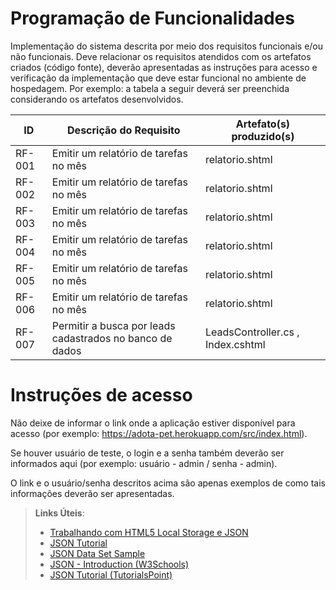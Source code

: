 # Programação de Funcionalidades

Implementação do sistema descrita por meio dos requisitos funcionais e/ou não funcionais. Deve relacionar os requisitos atendidos com os artefatos criados (código fonte), deverão apresentadas as instruções para acesso e verificação da implementação que deve estar funcional no ambiente de hospedagem.
Por exemplo: a tabela a seguir deverá ser preenchida considerando os artefatos desenvolvidos.

|ID    | Descrição do Requisito  | Artefato(s) produzido(s) |
|------|----------------------------------------------------------|-----------------------------------|
|RF-001| Emitir um relatório de tarefas no mês                    | relatorio.shtml                   |
|RF-002| Emitir um relatório de tarefas no mês                    | relatorio.shtml                   |
|RF-003| Emitir um relatório de tarefas no mês                    | relatorio.shtml                   |
|RF-004| Emitir um relatório de tarefas no mês                    | relatorio.shtml                   |
|RF-005| Emitir um relatório de tarefas no mês                    | relatorio.shtml                   |
|RF-006| Emitir um relatório de tarefas no mês                    | relatorio.shtml                   |
|RF-007| Permitir a busca por leads cadastrados no banco de dados | LeadsController.cs , Index.cshtml | 


# Instruções de acesso

Não deixe de informar o link onde a aplicação estiver disponível para acesso (por exemplo: https://adota-pet.herokuapp.com/src/index.html).

Se houver usuário de teste, o login e a senha também deverão ser informados aqui (por exemplo: usuário - admin / senha - admin).

O link e o usuário/senha descritos acima são apenas exemplos de como tais informações deverão ser apresentadas.

> **Links Úteis**:
>
> - [Trabalhando com HTML5 Local Storage e JSON](https://www.devmedia.com.br/trabalhando-com-html5-local-storage-e-json/29045)
> - [JSON Tutorial](https://www.w3resource.com/JSON)
> - [JSON Data Set Sample](https://opensource.adobe.com/Spry/samples/data_region/JSONDataSetSample.html)
> - [JSON - Introduction (W3Schools)](https://www.w3schools.com/js/js_json_intro.asp)
> - [JSON Tutorial (TutorialsPoint)](https://www.tutorialspoint.com/json/index.htm)
